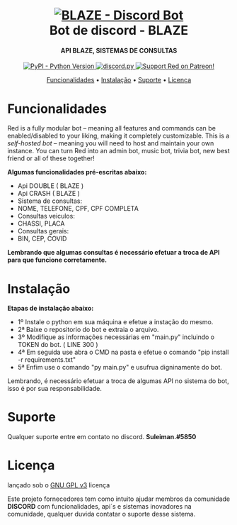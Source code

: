 <h1 align="center">
  <br>
  <a href="https://github.com/SuleimanDEV/BOT---Discord-BLAZE"><img src="https://imgur.com/xW5Ya5t.jpeg" alt="BLAZE - Discord Bot"></a>
  <br>
  Bot de discord - BLAZE
  <br>
</h1>

<h4 align="center">API BLAZE, SISTEMAS DE CONSULTAS</h4>

<p align="center">
  <a href="https://www.python.org/downloads/">
    <img alt="PyPI - Python Version" src="https://img.shields.io/pypi/pyversions/Red-Discordbot">
  </a>
  <a href="https://github.com/Rapptz/discord.py/">
     <img src="https://img.shields.io/badge/discord-py-blue.svg" alt="discord.py">
  </a>
  <a href="https://www.patreon.com/Red_Devs">
    <img src="https://img.shields.io/badge/Support-Red!-red.svg" alt="Support Red on Patreon!">
  </a>
</p>

<p align="center">
  <a href="#Funcionalidades">Funcionalidades</a>
  •
  <a href="#instalação">Instalação</a>
  •
  <a href="#suporte">Suporte</a>
  •
  <a href="#licença">Licença</a>
</p>

# Funcionalidades

Red is a fully modular bot – meaning all features and commands can be enabled/disabled to your
liking, making it completely customizable. This is a *self-hosted bot* – meaning you will need
to host and maintain your own instance. You can turn Red into an admin bot, music bot, trivia bot,
new best friend or all of these together!  

**Algumas funcionalidades pré-escritas abaixo:**

- Api DOUBLE ( BLAZE )
- Api CRASH ( BLAZE )
- Sistema de consultas:
- NOME, TELEFONE, CPF, CPF COMPLETA
- Consultas veiculos:
- CHASSI, PLACA
- Consultas gerais:
- BIN, CEP, COVID

**Lembrando que algumas consultas é necessário efetuar a troca de API para que funcione corretamente.**

# Instalação

**Etapas de instalação abaixo:** 

- 1º Instale o python em sua máquina e efetue a instação do mesmo.
- 2ª Baixe o repositorio do bot e extraia o arquivo.
- 3º Modifique as informações necessárias em "main.py" incluindo o TOKEN do bot. ( LINE 300 )
- 4ª Em seguida use abra o CMD na pasta e efetue o comando "pip install -r requirements.txt"
- 5ª Enfim use o comando "py main.py" e usufrua digninamente do bot.

Lembrando, é necessário efetuar a troca de algumas API no sistema do bot, isso é por sua responsabilidade.

# Suporte

Qualquer suporte entre em contato no discord. **Suleiman.#5850**

# Licença

lançado sob o [GNU GPL v3](https://www.gnu.org/licenses/gpl-3.0.en.html) licença

Este projeto fornecedores tem como intuito ajudar membros da comunidade **DISCORD** com funcionalidades, api´s e sistemas inovadores na comunidade, qualquer duvida contatar o suporte desse sistema.
